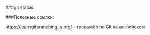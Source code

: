 ###git status

###Полезные ссылки:

https://learngitbranching.js.org/ - тренажёр по Git на английском
